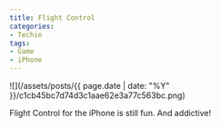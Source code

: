 ```yaml
---
title: Flight Control
categories:
- Techie
tags:
- Game
- iPhone
---
```


![](/assets/posts/{{ page.date | date: "%Y" }}/c1cb45bc7d74d3c1aae62e3a77c563bc.png)
  



Flight Control for the iPhone is still fun. And addictive!
